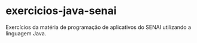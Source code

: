 # exercicios-java-senai
Exercícios da matéria de programação de aplicativos do SENAI utilizando a linguagem Java.
